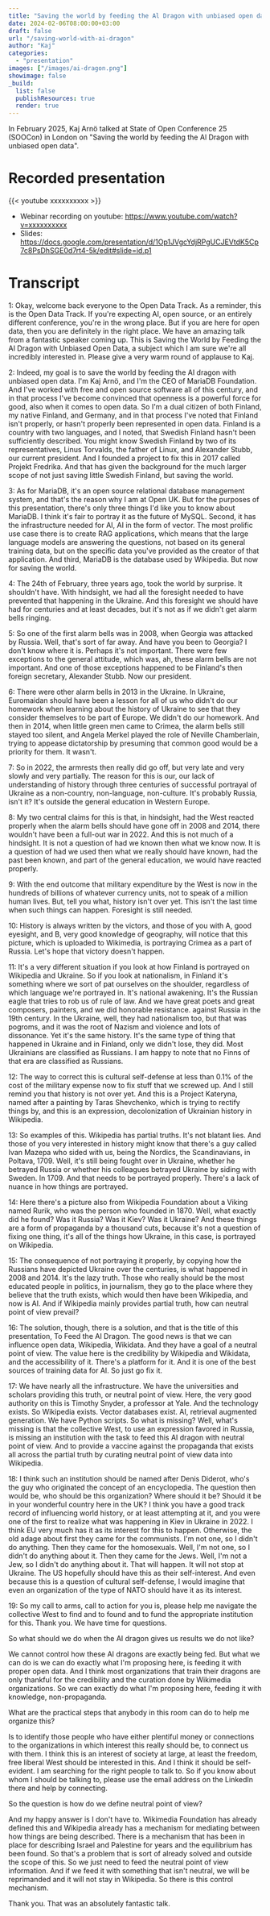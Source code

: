 ```yaml
---
title: "Saving the world by feeding the Al Dragon with unbiased open data" 
date: 2024-02-06T08:00:00+03:00
draft: false
url: "/saving-world-with-ai-dragon"
author: "Kaj"
categories: 
  - "presentation"
images: ["/images/ai-dragon.png"]
showimage: false
_build:
  list: false
  publishResources: true
  render: true
---
```


In February 2025, Kaj Arnö talked at State of Open Conference 25 (SOOCon) in London on "Saving the world by feeding the Al Dragon with unbiased open data".

# Recorded presentation
{{< youtube xxxxxxxxxx >}}

* Webinar recording on youtube: https://www.youtube.com/watch?v=xxxxxxxxxx
* Slides: https://docs.google.com/presentation/d/1Op1JVgcYdjRPgUCJEVtdK5Cp7c8PsDhSGE0d7rt4-5k/edit#slide=id.p1

# Transcript

1: Okay, welcome back everyone to the Open Data Track. As a reminder, this is the Open Data Track. If you're expecting AI, open source, or an entirely different conference, you're in the wrong place. But if you are here for open data, then you are definitely in the right place. We have an amazing talk from a fantastic speaker coming up. This is Saving the World by Feeding the AI Dragon with Unbiased Open Data, a subject which I am sure we're all incredibly interested in. Please give a very warm round of applause to Kaj. 

2: Indeed, my goal is to save the world by feeding the AI dragon with unbiased open data. I'm Kaj Arnö, and I'm the CEO of MariaDB Foundation. And I've worked with free and open source software all of this century, and in that process I've become convinced that openness is a powerful force for good, also when it comes to open data. So I'm a dual citizen of both Finland, my native Finland, and Germany, and in that process I've noted that Finland isn't properly, or hasn't properly been represented in open data. Finland is a country with two languages, and I noted, that Swedish Finland hasn't been sufficiently described. You might know Swedish Finland by two of its representatives, Linus Torvalds, the father of Linux, and Alexander Stubb, our current president. And I founded a project to fix this in 2017 called Projekt Fredrika. And that has given the background for the much larger scope of not just saving little Swedish Finland, but saving the world. 

3: As for MariaDB, it's an open source relational database management system, and that's the reason why I am at Open UK. But for the purposes of this presentation, there's only three things I'd like you to know about MariaDB. I think it's fair to portray it as the future of MySQL. Second, it has the infrastructure needed for AI, AI in the form of vector. The most prolific use case there is to create RAG applications, which means that the large language models are answering the questions, not based on its general training data, but on the specific data you've provided as the creator of that application. And third, MariaDB is the database used by Wikipedia. But now for saving the world. 

4: The 24th of February, three years ago, took the world by surprise. It shouldn't have. With hindsight, we had all the foresight needed to have prevented that happening in the Ukraine. And this foresight we should have had for centuries and at least decades, but it's not as if we didn't get alarm bells ringing. 

5: So one of the first alarm bells was in 2008, when Georgia was attacked by Russia. Well, that's sort of far away. And have you been to Georgia? I don't know where it is. Perhaps it's not important. There were few exceptions to the general attitude, which was, ah, these alarm bells are not important. And one of those exceptions happened to be Finland's then foreign secretary, Alexander Stubb. Now our president. 

6: There were other alarm bells in 2013 in the Ukraine. In Ukraine, Euromaidan should have been a lesson for all of us who didn't do our homework when learning about the history of Ukraine to see that they consider themselves to be part of Europe. We didn't do our homework. And then in 2014, when little green men came to Crimea, the alarm bells still stayed too silent, and Angela Merkel played the role of Neville Chamberlain, trying to appease dictatorship by presuming that common good would be a priority for them. It wasn't. 

7: So in 2022, the armrests then really did go off, but very late and very slowly and very partially. The reason for this is our, our lack of understanding of history through three centuries of successful portrayal of Ukraine as a non-country, non-language, non-culture. It's probably Russia, isn't it? It's outside the general education in Western Europe. 

8: My two central claims for this is that, in hindsight, had the West reacted properly when the alarm bells should have gone off in 2008 and 2014, there wouldn't have been a full-out war in 2022. And this is not much of a hindsight. It is not a question of had we known then what we know now. It is a question of had we used then what we really should have known, had the past been known, and part of the general education, we would have reacted properly. 

9: With the end outcome that military expenditure by the West is now in the hundreds of billions of whatever currency units, not to speak of a million human lives. But, tell you what, history isn't over yet. This isn't the last time when such things can happen. Foresight is still needed. 

10: History is always written by the victors, and those of you with A, good eyesight, and B, very good knowledge of geography, will notice that this picture, which is uploaded to Wikimedia, is portraying Crimea as a part of Russia. Let's hope that victory doesn't happen. 

11: It's a very different situation if you look at how Finland is portrayed on Wikipedia and Ukraine. So if you look at nationalism, in Finland it's something where we sort of pat ourselves on the shoulder, regardless of which language we're portrayed in. It's national awakening. It's the Russian eagle that tries to rob us of rule of law. And we have great poets and great composers, painters, and we did honorable resistance. against Russia in the 19th century. In the Ukraine, well, they had nationalism too, but that was pogroms, and it was the root of Nazism and violence and lots of dissonance. Yet it's the same history. It's the same type of thing that happened in Ukraine and in Finland, only we didn't lose, they did. Most Ukrainians are classified as Russians. I am happy to note that no Finns of that era are classified as Russians. 

12: The way to correct this is cultural self-defense at less than 0.1% of the cost of the military expense now to fix stuff that we screwed up. And I still remind you that history is not over yet. And this is a Project Kateryna, named after a painting by Taras Shevchenko, which is trying to rectify things by, and this is an expression, decolonization of Ukrainian history in Wikipedia. 

13: So examples of this. Wikipedia has partial truths. It's not blatant lies. And those of you very interested in history might know that there's a guy called Ivan Mazepa who sided with us, being the Nordics, the Scandinavians, in Poltava, 1709. Well, it's still being fought over in Ukraine, whether he betrayed Russia or whether his colleagues betrayed Ukraine by siding with Sweden. In 1709. And that needs to be portrayed properly. There's a lack of nuance in how things are portrayed. 

14: Here there's a picture also from Wikipedia Foundation about a Viking named Rurik, who was the person who founded in 1870. Well, what exactly did he found? Was it Russia? Was it Kiev? Was it Ukraine? And these things are a form of propaganda by a thousand cuts, because it's not a question of fixing one thing, it's all of the things how Ukraine, in this case, is portrayed on Wikipedia.

15: The consequence of not portraying it properly, by copying how the Russians have depicted Ukraine over the centuries, is what happened in 2008 and 2014. It's the lazy truth. Those who really should be the most educated people in politics, in journalism, they go to the place where they believe that the truth exists, which would then have been Wikipedia, and now is AI. And if Wikipedia mainly provides partial truth, how can neutral point of view prevail? 

16: The solution, though, there is a solution, and that is the title of this presentation, To Feed the AI Dragon. The good news is that we can influence open data, Wikipedia, Wikidata. And they have a goal of a neutral point of view. The value here is the credibility by Wikipedia and Wikidata, and the accessibility of it. There's a platform for it. And it is one of the best sources of training data for AI. So just go fix it. 

17: We have nearly all the infrastructure. We have the universities and scholars providing this truth, or neutral point of view. Here, the very good authority on this is Timothy Snyder, a professor at Yale. And the technology exists. So Wikipedia exists. Vector databases exist. AI, retrieval augmented generation. We have Python scripts. So what is missing? Well, what's missing is that the collective West, to use an expression favored in Russia, is missing an institution with the task to feed this AI dragon with neutral point of view. And to provide a vaccine against the propaganda that exists all across the partial truth by curating neutral point of view data into Wikipedia. 

18: I think such an institution should be named after Denis Diderot, who's the guy who originated the concept of an encyclopedia. The question then would be, who should be this organization? Where should it be? Should it be in your wonderful country here in the UK? I think you have a good track record of influencing world history, or at least attempting at it, and you were one of the first to realize what was happening in Kiev in Ukraine in 2022. I think EU very much has it as its interest for this to happen. Otherwise, the old adage about first they came for the communists. I'm not one, so I didn't do anything. Then they came for the homosexuals. Well, I'm not one, so I didn't do anything about it. Then they came for the Jews. Well, I'm not a Jew, so I didn't do anything about it. That will happen. It will not stop at Ukraine. The US hopefully should have this as their self-interest. And even because this is a question of cultural self-defense, I would imagine that even an organization of the type of NATO should have it as its interest. 

19: So my call to arms, call to action for you is, please help me navigate the collective West to find and to found and to fund the appropriate institution for this. Thank you. We have time for questions. 

So what should we do when the AI dragon gives us results we do not like?

We cannot control how these AI dragons are exactly being fed. But what we can do is we can do exactly what I'm proposing here, is feeding it with proper open data. And I think most organizations that train their dragons are only thankful for the credibility and the curation done by Wikimedia organizations. So we can exactly do what I'm proposing here, feeding it with knowledge, non-propaganda. 

What are the practical steps that anybody in this room can do to help me organize this? 

Is to identify those people who have either plentiful money or connections to the organizations in which interest this really should be, to connect us with them. I think this is an interest of society at large, at least the freedom, free liberal West should be interested in this. And I think it should be self-evident. I am searching for the right people to talk to. So if you know about whom I should be talking to, please use the email address on the LinkedIn there and help by connecting. 

So the question is how do we define neutral point of view? 

And my happy answer is I don't have to. Wikimedia Foundation has already defined this and Wikipedia already has a mechanism for mediating between how things are being described. There is a mechanism that has been in place for describing Israel and Palestine for years and the equilibrium has been found. So that's a problem that is sort of already solved and outside the scope of this. So we just need to feed the neutral point of view information. And if we feed it with something that isn't neutral, we will be reprimanded and it will not stay in Wikipedia. So there is this control mechanism. 

Thank you. That was an absolutely fantastic talk. 

